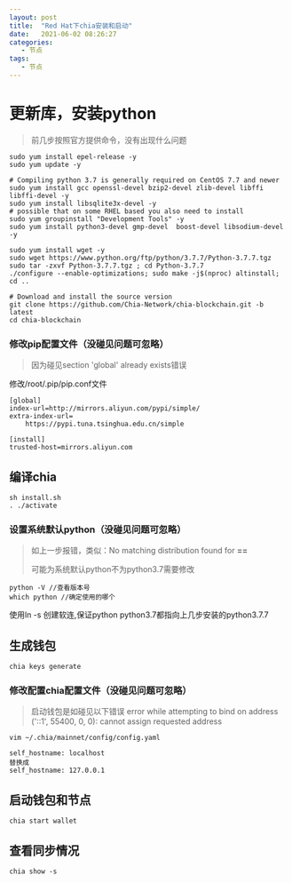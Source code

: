 ```yaml
---
layout: post
title:  "Red Hat下chia安装和启动"
date:   2021-06-02 08:26:27
categories: 
   - 节点
tags:
   - 节点
---
```


# 更新库，安装python

> 前几步按照官方提供命令，没有出现什么问题

```
sudo yum install epel-release -y
sudo yum update -y

# Compiling python 3.7 is generally required on CentOS 7.7 and newer
sudo yum install gcc openssl-devel bzip2-devel zlib-devel libffi libffi-devel -y
sudo yum install libsqlite3x-devel -y
# possible that on some RHEL based you also need to install
sudo yum groupinstall "Development Tools" -y
sudo yum install python3-devel gmp-devel  boost-devel libsodium-devel -y

sudo yum install wget -y
sudo wget https://www.python.org/ftp/python/3.7.7/Python-3.7.7.tgz
sudo tar -zxvf Python-3.7.7.tgz ; cd Python-3.7.7
./configure --enable-optimizations; sudo make -j$(nproc) altinstall; cd ..

# Download and install the source version
git clone https://github.com/Chia-Network/chia-blockchain.git -b latest
cd chia-blockchain
```

### 修改pip配置文件（没碰见问题可忽略）

> 因为碰见section 'global' already exists错误

修改/root/.pip/pip.conf文件
```
[global]
index-url=http://mirrors.aliyun.com/pypi/simple/
extra-index-url=
	https://pypi.tuna.tsinghua.edu.cn/simple

[install]
trusted-host=mirrors.aliyun.com
```

## 编译chia

```
sh install.sh
. ./activate
```

### 设置系统默认python（没碰见问题可忽略）

> 如上一步报错，类似：No matching distribution found for **==**
> 
> 可能为系统默认python不为python3.7需要修改

```
python -V //查看版本号
which python //确定使用的哪个
```

使用ln -s 创建软连,保证python python3.7都指向上几步安装的python3.7.7


## 生成钱包

```
chia keys generate
```

### 修改配置chia配置文件（没碰见问题可忽略）

> 启动钱包是如碰见以下错误 error while attempting to bind on address ('::1', 55400, 0, 0): cannot assign requested address

```
vim ~/.chia/mainnet/config/config.yaml

self_hostname: localhost
替换成
self_hostname: 127.0.0.1
```

## 启动钱包和节点

```
chia start wallet
```

## 查看同步情况

```
chia show -s
```